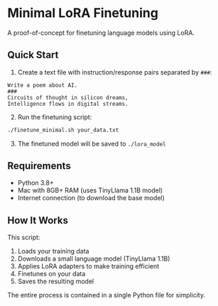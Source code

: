 # Minimal LoRA Finetuning

A proof-of-concept for finetuning language models using LoRA.

## Quick Start

1. Create a text file with instruction/response pairs separated by `###`:

```
Write a poem about AI.
###
Circuits of thought in silicon dreams,
Intelligence flows in digital streams.
```

2. Run the finetuning script:

```bash
./finetune_minimal.sh your_data.txt
```

3. The finetuned model will be saved to `./lora_model`

## Requirements

- Python 3.8+
- Mac with 8GB+ RAM (uses TinyLlama 1.1B model)
- Internet connection (to download the base model)

## How It Works

This script:
1. Loads your training data
2. Downloads a small language model (TinyLlama 1.1B)
3. Applies LoRA adapters to make training efficient
4. Finetunes on your data
5. Saves the resulting model

The entire process is contained in a single Python file for simplicity. 